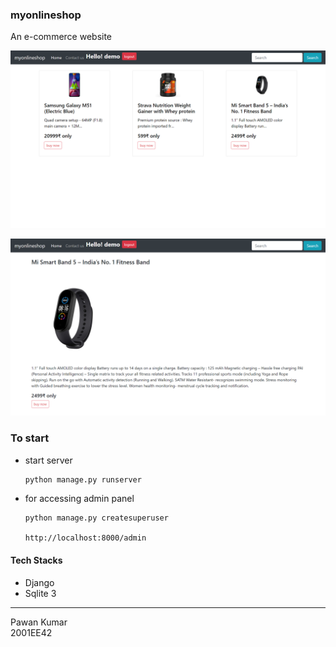 ﻿### myonlineshop
An e-commerce website 

![image](./images/home.png)


![image](./images/product.png)



### To start 

* start server
    ```bash
    python manage.py runserver
    ```
* for accessing admin panel
    ```bash
    python manage.py createsuperuser
    ```
    `http://localhost:8000/admin`


#### Tech Stacks
* Django
* Sqlite 3


---

Pawan Kumar  
2001EE42
